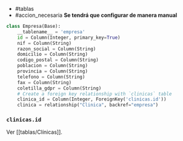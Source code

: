 - #tablas
- #accion_necesaria
**Se tendrá que configurar de manera manual**

```python
class Empresa(Base):
    __tablename__ = 'empresa'
    id = Column(Integer, primary_key=True)
    nif = Column(String)
    razon_social = Column(String)
    domicilio = Column(String)
    codigo_postal = Column(String)
    poblacion = Column(String)
    provincia = Column(String)
    telefono = Column(String)
    fax = Column(String)
    coletilla_gdpr = Column(String)
    # Create a foreign key relationship with `clinicas` table
    clinica_id = Column(Integer, ForeignKey('clinicas.id'))
    clinica = relationship("Clinica", backref="empresa")
```

### `clinicas.id`
Ver [[tablas/Clínicas]].